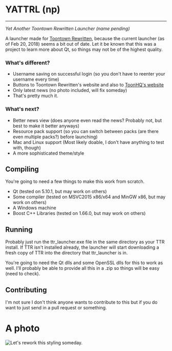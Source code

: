 # YATTRL (np)
--------------

_Yet Another Toontown Rewritten Launcher (name pending)_

A launcher made for [Toontown Rewritten](https://www.toontownrewritten.com), because the current launcher (as of Feb 20, 2018) seems a bit out of date. Let it be known that this was a project to learn more about Qt, so things may not be of the highest quality.

### What's different? ###

* Username saving on successful login (so you don't have to reenter your username every time)
* Buttons to Toontown Rewritten's website and also to [ToonHQ's website](https://toonhq.org)
* Only latest news (no photo included, will fix someday)
* That's pretty much it.

### What's next? ###
* Better news view (does anyone even read the news? Probably not, but best to make it better anyways)
* Resource pack support (so you can switch between packs (are there even multiple packs?) before launching)
* Mac and Linux support (Most likely doable, I don't have anything to test with, though)
* A more sophisticated theme/style

## Compiling ##
You're going to need a few things to make this work from scratch.
* Qt (tested on 5.10.1, but may work on others)
* Some compiler (tested on MSVC2015 x86/x64 and MinGW x86, but may work on others)
* A Windows machine
* Boost C++ Libraries (tested on 1.66.0, but may work on others)

## Running ##
Probably just run the ttr_launcher.exe file in the same directory as your TTR install. If TTR isn't installed already, the launcher will start downloading a fresh copy of TTR into the directory that ttr_launcher is in.

You're going to need the Qt dlls and some OpenSSL dlls for this to work as well. I'll probably be able to provide all this in a .zip so things will be easy (need to check).

## Contributing ##
I'm not sure I don't think anyone wants to contribute to this but if you do want to just send in a pull request or something.

# A photo #
![Let's rework this styling someday.](https://i.imgur.com/fQmj1B8.png)
